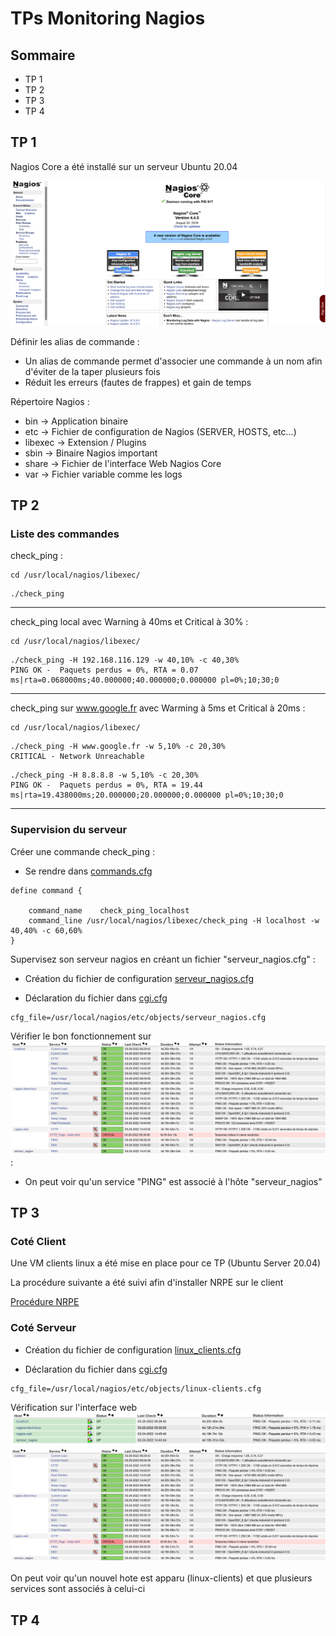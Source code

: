 # TPs Monitoring Nagios

## Sommaire

- TP 1
- TP 2
- TP 3
- TP 4

## TP 1

Nagios Core a été installé sur un serveur Ubuntu 20.04

![Voir l'interface web](https://github.com/KooKaik/Nagios/blob/master/Capture%20Ecran/NagiosCore.png)

Définir les alias de commande :
- Un alias de commande permet d'associer une commande à un nom afin d'éviter de la taper plusieurs fois
- Réduit les erreurs (fautes de frappes) et gain de temps


Répertoire Nagios :
- bin -> Application binaire
- etc -> Fichier de configuration de Nagios (SERVER, HOSTS, etc...)
- libexec -> Extension / Plugins
- sbin -> Binaire Nagios important
- share -> Fichier de l'interface Web Nagios Core
- var -> Fichier variable comme les logs

## TP 2

### Liste des commandes

check_ping :

```
cd /usr/local/nagios/libexec/
```

```
./check_ping
```

---

check_ping local avec Warning à 40ms et Critical à 30% :

```
cd /usr/local/nagios/libexec/
```

```
./check_ping -H 192.168.116.129 -w 40,10% -c 40,30%
PING OK -  Paquets perdus = 0%, RTA = 0.07 ms|rta=0.068000ms;40.000000;40.000000;0.000000 pl=0%;10;30;0
```

---

check_ping sur www.google.fr avec Warming à 5ms et Critical à 20ms :

```
cd /usr/local/nagios/libexec/
```

```
./check_ping -H www.google.fr -w 5,10% -c 20,30%
CRITICAL - Network Unreachable
```

```
./check_ping -H 8.8.8.8 -w 5,10% -c 20,30%
PING OK -  Paquets perdus = 0%, RTA = 19.44 ms|rta=19.438000ms;20.000000;20.000000;0.000000 pl=0%;10;30;0
```

---

### Supervision du serveur

Créer une commande check_ping :
- Se rendre dans [commands.cfg](https://github.com/KooKaik/Nagios/blob/master/Fichiers%20de%20Congifuration/objects/commands.cfg)
```
define command {

    command_name    check_ping_localhost
    command_line /usr/local/nagios/libexec/check_ping -H localhost -w 40,40% -c 60,60%
}
```

Supervisez son serveur nagios en créant un fichier "serveur_nagios.cfg" :
- Création du fichier de configuration [serveur_nagios.cfg](https://github.com/KooKaik/Nagios/blob/master/Fichiers%20de%20Congifuration/objects/serveur_nagios.cfg)

- Déclaration du fichier dans [cgi.cfg](https://github.com/KooKaik/Nagios/blob/master/Fichiers%20de%20Congifuration/cgi.cfg)
```
cfg_file=/usr/local/nagios/etc/objects/serveur_nagios.cfg
```

Vérifier le bon fonctionnement sur ![l'interface web](https://github.com/KooKaik/Nagios/blob/master/Capture%20Ecran/Services.png) :
- On peut voir qu'un service "PING" est associé à l'hôte "serveur_nagios"

## TP 3

### Coté Client

Une VM clients linux a été mise en place pour ce TP (Ubuntu Server 20.04)

La procédure suivante a été suivi afin d'installer NRPE sur le client

[Procédure NRPE](https://support.nagios.com/kb/article/nrpe-how-to-install-nrpe-v4-from-source-515.html)

### Coté Serveur

- Création du fichier de configuration [linux_clients.cfg](https://github.com/KooKaik/Nagios/blob/master/Fichiers%20de%20Congifuration/objects/linux_clients.cfg)

- Déclaration du fichier dans [cgi.cfg](https://github.com/KooKaik/Nagios/blob/master/Fichiers%20de%20Congifuration/cgi.cfg)
```
cfg_file=/usr/local/nagios/etc/objects/linux-clients.cfg
```

Vérification sur l'interface web
![Hotes](https://github.com/KooKaik/Nagios/blob/master/Capture%20Ecran/Hosts.png)
![Services](https://github.com/KooKaik/Nagios/blob/master/Capture%20Ecran/Services.png)

On peut voir qu'un nouvel hote est apparu (linux-clients) et que plusieurs services sont associés à celui-ci

## TP 4


